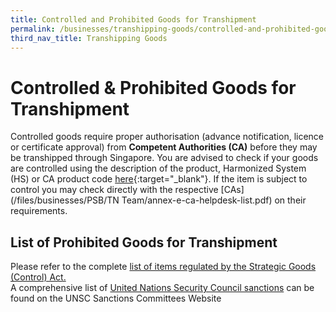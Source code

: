 ```yaml
---
title: Controlled and Prohibited Goods for Transhipment
permalink: /businesses/transhipping-goods/controlled-and-prohibited-goods-for-transhipment
third_nav_title: Transhipping Goods
---
```


# Controlled & Prohibited Goods for Transhipment

Controlled goods require proper authorisation (advance notification, licence or certificate approval) from  **Competent Authorities (CA)**  before they may be transhipped through Singapore. You are advised to check if your goods are controlled using the description of the product, Harmonized System (HS) or CA product code  [here](https://www.tradenet.gov.sg/tradenet/portlets/search/searchHSCA/searchInitHSCA.do){:target="_blank"}. If the item is subject to control you may check directly with the respective [CAs](/files/businesses/PSB/TN Team/annex-e-ca-helpdesk-list.pdf)  on their requirements.

## List of Prohibited Goods for Transhipment

Please refer to the complete [list of items regulated by the Strategic Goods (Control) Act.](/businesses/strategic-goods-control/strategic-goods-control-list)  
A comprehensive list of [United Nations Security Council sanctions](/businesses/united-nations-security-council-sanctions/) can be found on the UNSC Sanctions Committees Website

